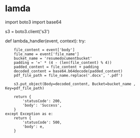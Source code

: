 # lamda
import boto3
import base64

s3 = boto3.client('s3')

def lambda_handler(event, context):
    try:
       
        file_content = event['body']
        file_name = event['file_name']
        bucket_name = 'resumedocumentbucket'
        padding = '=' * (4 - (len(file_content) % 4))
        padded_content = file_content + padding
        decoded_content = base64.b64decode(padded_content)
        pdf_file_path = file_name.replace('.docx', '.pdf')

        s3.put_object(Body=decoded_content, Bucket=bucket_name , Key=pdf_file_path)
        
        return {
            'statusCode': 200,
            'body': 'Success',
        }
    except Exception as e:
        return {
            'statusCode': 500,
            'body': e,
        }
